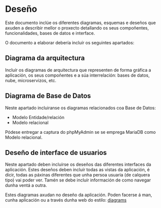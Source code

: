 # Deseño

Este documento inclúe os diferentes diagramas, esquemas e deseños que axuden a describir mellor o proxecto detallando os seus compoñentes, funcionalidades, bases de datos e interface.

O documento a elaborar debería incluír os seguintes apartados:

## Diagrama da arquitectura

Incluír os diagramas de arquitectura que representen de forma gráfica a aplicación, os seus compoñentes e a súa interrelación: bases de datos, nube, microservizos, etc.

## Diagrama de Base de Datos

Neste apartado incluiranse os diagramas relacionados coa Base de Datos:

- Modelo Entidade/relación
- Modelo relacional

Pódese entregar a captura do phpMyAdmin se se emprega MariaDB como Modelo relacional.

## Deseño de interface de usuarios

Neste apartado deben incluírse os deseños das diferentes interfaces da aplicación. Estes deseños deben incluír todas as vistas da aplicación, é dicir, todas as páxinas diferentes que unha persoa usuaria (de calquera tipo) vai poder ver. Tamén se debe incluír información de como navegar dunha ventá a outra.

Estes diagramas axudan no deseño da aplicación. Poden facerse á man, cunha aplicación ou a través dunha web do estilo: [diagrams](https://app.diagrams.net/)

